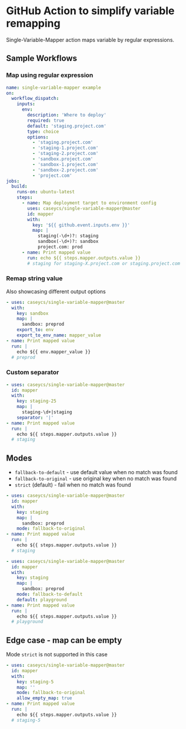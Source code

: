 # GitHub Action to simplify variable remapping

Single-Variable-Mapper action maps variable by regular expressions.

## Sample Workflows

### Map using regular expression

```yaml
name: single-variable-mapper example
on:
  workflow_dispatch:
    inputs:
      env:
        description: 'Where to deploy'
        required: true
        default: 'staging.project.com'
        type: choice
        options:
          - 'staging.project.com'
          - 'staging-1.project.com'
          - 'staging-2.project.com'
          - 'sandbox.project.com'
          - 'sandbox-1.project.com'
          - 'sandbox-2.project.com'
          - 'project.com'
jobs:
  build:
    runs-on: ubuntu-latest
    steps:
      - name: Map deployment target to environment config
        uses: caseycs/single-variable-mapper@master
        id: mapper
        with:
          key: '${{ github.event.inputs.env }}'
          map: |
            staging(-\d+)?: staging
            sandbox(-\d+)?: sandbox
            project.com: prod
      - name: Print mapped value
        run: echo ${{ steps.mapper.outputs.value }}
        # staging for staging-X.project.com or staging.project.com
```

### Remap string value

Also showcasing different output options

```yaml
- uses: caseycs/single-variable-mapper@master
  with:
    key: sandbox
    map: |
      sandbox: preprod
    export_to: env
    export_to_env_name: mapper_value
- name: Print mapped value
  run: |
    echo ${{ env.mapper_value }}
  # preprod
```

### Custom separator

```yaml
- uses: caseycs/single-variable-mapper@master
  id: mapper
  with:
    key: staging-25
    map: |
      staging-\d+|staging
    separator: '|'
- name: Print mapped value
  run: |
    echo ${{ steps.mapper.outputs.value }}
  # staging
```

## Modes

- `fallback-to-default` - use default value when no match was found
- `fallback-to-original` - use original key when no match was found
- `strict` (default) - fail when no match was found

```yaml
- uses: caseycs/single-variable-mapper@master
  id: mapper
  with:
    key: staging
    map: |
      sandbox: preprod
    mode: fallback-to-original
- name: Print mapped value
  run: |
    echo ${{ steps.mapper.outputs.value }}
  # staging
```

```yaml
- uses: caseycs/single-variable-mapper@master
  id: mapper
  with:
    key: staging
    map: |
      sandbox: preprod
    mode: fallback-to-default
    default: playground
- name: Print mapped value
  run: |
    echo ${{ steps.mapper.outputs.value }}
  # playground
```

## Edge case - map can be empty

Mode `strict` is not supported in this case

```yaml
- uses: caseycs/single-variable-mapper@master
  id: mapper
  with:
    key: staging-5
    map: ''
    mode: fallback-to-original
    allow_empty_map: true
- name: Print mapped value
  run: |
    echo ${{ steps.mapper.outputs.value }}
  # staging-5
```
